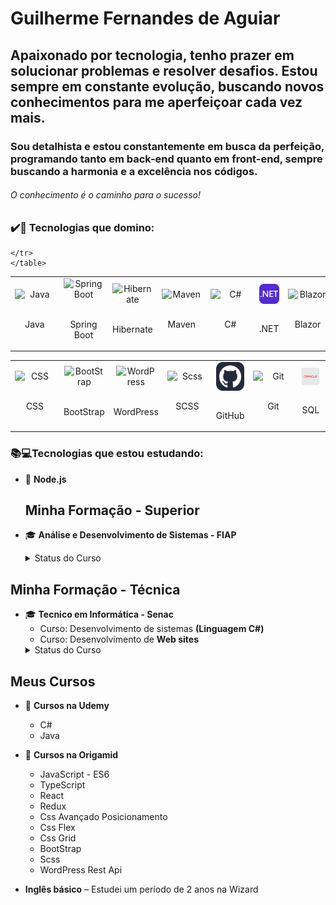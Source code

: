 # Guilherme Fernandes de Aguiar
## Apaixonado por tecnologia, tenho prazer em solucionar problemas e resolver desafios. Estou sempre em constante evolução, buscando novos conhecimentos para me aperfeiçoar cada vez mais.
### Sou detalhista e estou constantemente em busca da perfeição, programando tanto em back-end quanto em front-end, sempre buscando a harmonia e a excelência nos códigos.
###### O conhecimento é o caminho para o sucesso!

### ✔️💯 Tecnologias que domino:


<table>
  <tr>
    <td align="center">
      <img src="https://github.com/marwin1991/profile-technology-icons/blob/main/icons/java.png" style="width:64px; height:72px object-fit: contain; display: block; margin: auto;" alt="Java" /><br/>
     <p>Java</p>
    </td>
    <td align="center">
      <img src="https://github.com/marwin1991/profile-technology-icons/blob/main/icons/spring_boot.png" style="width:64px; height:72px object-fit: contain; display: block; margin: auto;" alt="Spring Boot" /><br/>
      <p>Spring Boot</p>
    </td>
    <td align="center">
      <img src="https://github.com/marwin1991/profile-technology-icons/blob/main/icons/hibernate.png" style="width:64px; height:72px object-fit: contain; display: block; margin: auto;" alt="Hibernate" /><br/>
      <p>Hibernate</p>
    </td>
    <td align="center">
      <img src="https://github.com/marwin1991/profile-technology-icons/blob/main/icons/maven.png" style="width:64px; height:72px object-fit: contain; display: block; margin: auto;" alt="Maven" /><br/>
      <p>Maven</p>
    </td>
    <td align="center">
      <img src="https://github.com/marwin1991/profile-technology-icons/blob/main/icons/c%23.png" style="width:64px; height:72px object-fit: contain; display: block; margin: auto;" alt="C#" /><br/>
      <p>C#</p>
    </td>
  <td align="center">
      <img src="https://raw.githubusercontent.com/tandpfun/skill-icons/65dea6c4eaca7da319e552c09f4cf5a9a8dab2c8/icons/DotNet.svg" style="width:64px; height:72px object-fit: contain; display: block; margin: auto;" alt=".NET" /><br/>
      <p>.NET</p>
    </td>
    <td align="center">
      <img src="https://github.com/marwin1991/profile-technology-icons/blob/main/icons/blazor.png" style="width:64px; height:72px object-fit: contain; display: block; margin: auto;" alt="Blazor" /><br/>
      <p>Blazor</p>
    </td>
    <td align="center">
      <img src="https://github.com/marwin1991/profile-technology-icons/blob/main/icons/typescript.png" style="width:64px; height:72px object-fit: contain; display: block; margin: auto;" alt="TypeScript" /><br/>
      <p>TypeScript</p>
    </td>
    <td align="center">
      <img src="https://github.com/marwin1991/profile-technology-icons/blob/main/icons/react.png" style="width:64px; height:72px object-fit: contain; display: block; margin: auto;" alt="React" /><br/>
      <p>React</p>
    </td>
     <td align="center">
      <img src="https://github.com/marwin1991/profile-technology-icons/blob/main/icons/javascript.png" style="width:64px; height:72px object-fit: contain; display: block; margin: auto;" alt="JavaScript" /><br/>
      <p>JavaScript</p>
    </td>
    <td align="center">
      <img src="https://github.com/marwin1991/profile-technology-icons/blob/main/icons/redux.png" style="width:64px; height:72px object-fit: contain; display: block; margin: auto;" alt="Redux" /><br/>
      <p>Redux</p>
    </td>
  
  </tr>

    </tr>
    </table>

<table>
  <tr>
   <td align="center">
      <img src="https://github.com/marwin1991/profile-technology-icons/blob/main/icons/css.png" style="width:64px; height:72px object-fit: contain; display: block; margin: auto;" alt="CSS" /><br/>
      <p>CSS</p>
    </td>
   <td align="center">
      <img src="https://github.com/marwin1991/profile-technology-icons/blob/main/icons/bootstrap.png" style="width:64px; height:72px object-fit: contain; display: block; margin: auto;" alt="BootStrap" /><br/>
      <p>BootStrap</p>
    </td>
    <td align="center">
      <img src="https://github.com/marwin1991/profile-technology-icons/blob/main/icons/wordpress.png" style="width:64px; height:72px object-fit: contain; display: block; margin: auto;" alt="WordPress" /><br/>
      <p>WordPress</p>
    </td>
    <td align="center">
      <img src="https://github.com/marwin1991/profile-technology-icons/blob/main/icons/sass.png" style="width:64px; height:72px object-fit: contain; display: block; margin: auto;" alt="Scss" /><br/>
      <p>SCSS</p>
    </td>
    <td align="center">
      <img src="https://github.com/tandpfun/skill-icons/blob/main/icons/Github-Dark.svg" style="width:64px; height:72px object-fit: contain; display: block; margin: auto;" alt="GitHub" /><br/>
      <p>GitHub</p>
    </td>
    <td align="center">
      <img src="https://github.com/marwin1991/profile-technology-icons/blob/main/icons/git.png" style="width:64px; height:72px object-fit: contain; display: block; margin: auto;" alt="Git" /><br/>
      <p>Git</p>
    </td>
    <td align="center">
      <img src="https://github.com/gui-bus/TechIcons/blob/main/Light/Oracle.svg" style="width:64px; height:72px object-fit: contain; display: block; margin: auto;" alt="Oracle SQL" /><br/>
      <p>SQL</p>
    </td>
    <td align="center">
      <img src="https://github.com/marwin1991/profile-technology-icons/blob/main/icons/mysql.png" style="width:64px; height:72px object-fit: contain; display: block; margin: auto;" alt="MySQL" /><br/>
      <p>MySQL</p>
    </td>
    <td align="center">
      <img src="https://github.com/marwin1991/profile-technology-icons/blob/main/icons/postgresql.png" style="width:64px; height:72px object-fit: contain; display: block; margin: auto;" alt="PostgreSQL" /><br/>
      <p>PostgreSQL</p>
    </td>
    <td align="center">
      <img src="https://github.com/marwin1991/profile-technology-icons/blob/main/icons/mongodb.png" style="width:64px; height:72px object-fit: contain; display: block; margin: auto;" alt="MongoDB" /><br/>
      <p>MongoDB</p>
    </td>
    <td align="center">
      <img src="https://github.com/marwin1991/profile-technology-icons/blob/main/icons/firebase.png" style="width:64px; height:72px object-fit: contain; display: block; margin: auto;" alt="Firebase" /><br/>
      <p>Firebase</p>
    </td>
  </tr>
</table>


### 📚💻Tecnologias que estou estudando:
- 🚀 **Node.js**
  ## Minha Formação - Superior

- 🎓 **Análise e Desenvolvimento de Sistemas - FIAP**
  <details>
    <summary>Status do Curso</summary>
    - Iniciado em 02/2015 e concluído em 12/2016
  </details>
## Minha Formação - Técnica

- 🎓 **Tecnico em Informática - Senac**<br/>
  - Curso: Desenvolvimento de sistemas **(Linguagem C#)**
  - Curso: Desenvolvimento de **Web sites**<br/>
  <details>
    <summary>Status do Curso</summary>
    - Iniciado em 02/2015 e concluído em 12/2016
  </details>
## Meus Cursos

- 📖 **Cursos na Udemy**
  - C#
  - Java
    
- 📖 **Cursos na Origamid**
  - JavaScript - ES6
  - TypeScript
  - React
  - Redux
  - Css Avançado Posicionamento
  - Css Flex
  - Css Grid
  - BootStrap
  - Scss
  - WordPress Rest Api
- **Inglês básico** – Estudei um período de 2 anos na Wizard
